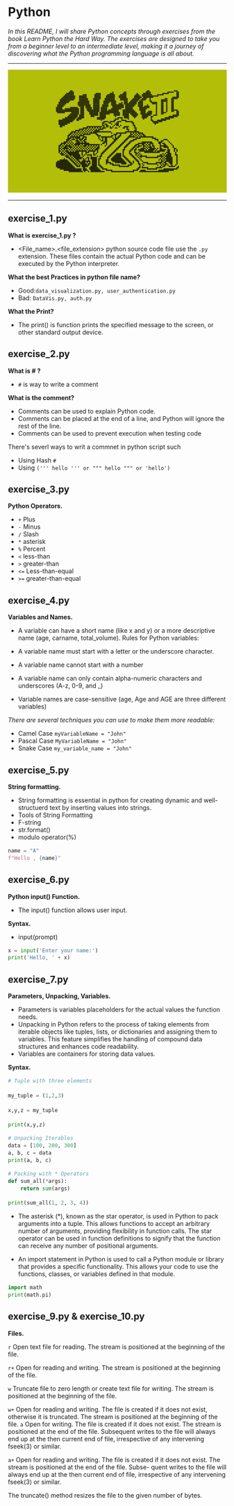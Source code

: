 # Python 

*In this README, I will share Python concepts through exercises from the book Learn Python the Hard Way. The exercises are designed to take you from a beginner level to an intermediate level, making it a journey of discovering what the Python programming language is all about.*

---

<img src="/images/7LIp.png" width="auto" hight="auto"/>

---

## exercise_1.py

**What is exercise_1.py ?**

- <File_name>.<file_extension> python source code file use the `.py` extension. These files contain the actual Python code and can be executed by the Python interpreter.

**What the best Practices in python file name?**

- Good:`data_visualization.py, user_authentication.py`
- Bad: `DataVis.py, auth.py`

**What the Print?**

- The print() is function prints the specified message to the screen, or other standard output device.

## exercise_2.py

**What is # ?**

- `#` is way to write a comment

**What is the comment?**

- Comments can be used to explain Python code.
- Comments can be placed at the end of a line, and Python will ignore the rest of the line.
- Comments can be used to prevent execution when testing code

There's severl ways to writ a commnet in python script such

- Using Hash `#`
- Using `(''' hello ''' or """ hello """ or 'hello')`

## exercise_3.py

**Python Operators.**

- `+` Plus
- `-` Minus
- `/` Slash
- `*` asterisk
- `%` Percent
- `<` less-than
- `>` greater-than
- `<=` Less-than-equal
- `>=` greater-than-equal

## exercise_4.py

**Variables and Names.**

- A variable can have a short name (like x and y) or a more descriptive name (age, carname, total_volume). Rules for Python variables:

- A variable name must start with a letter or the underscore character.
- A variable name cannot start with a number
- A variable name can only contain alpha-numeric characters and underscores (A-z, 0-9, and _)
- Variable names are case-sensitive (age, Age and AGE are three different variables)

*There are several techniques you can use to make them more readable:*

- Camel Case `myVariableName = "John"`
- Pascal Case `MyVariableName = "John"`
- Snake Case `my_variable_name = "John"`

## exercise_5.py

**String formatting.**

- String formatting is essential in python for creating dynamic and well-structuerd text by inserting values into strings.
- Tools of String Formatting
- F-string
- str.format()
- modulo operator(%)

````python
name = "A"
f"Hello , {name}"
````

## exercise_6.py

**Python input() Function.**

- The input() function allows user input.

**Syntax.**

- input(prompt)

````python
x = input('Enter your name:')
print('Hello, ' + x)
````

## exercise_7.py

**Parameters, Unpacking, Variables.**

- Parameters is variables placeholders for the actual values the function needs.
- Unpacking in Python refers to the process of taking elements from iterable objects like tuples, lists, or dictionaries and assigning them to variables. This feature simplifies the handling of compound data structures and enhances code readability.
- Variables are containers for storing data values.

**Syntax.**

````python
# Tuple with three elements

my_tuple = (1,2,3)

x,y,z = my_tuple

print(x,y,z)

````

````python
# Unpacking Iterables
data = [100, 200, 300]
a, b, c = data
print(a, b, c)

````

````python
# Packing with * Operators
def sum_all(*args):
    return sum(args)

print(sum_all(1, 2, 3, 4))

````

- The asterisk (*), known as the star operator, is used in Python to pack arguments into a tuple. This allows functions to accept an arbitrary number of arguments, providing flexibility in function calls. The star operator can be used in function definitions to signify that the function can receive any number of positional arguments.

- An import statement in Python is used to call a Python module or library that provides a specific functionality. This allows your code to use the functions, classes, or variables defined in that module.

````python
import math
print(math.pi)
````

## exercise_9.py & exercise_10.py

**Files.**

 ``r``   Open text file for reading.  The stream is positioned at the
         beginning of the file.

 ``r+``  Open for reading and writing.  The stream is positioned at the
         beginning of the file.

 ``w``   Truncate file to zero length or create text file for writing.
         The stream is positioned at the beginning of the file.

 ``w+``  Open for reading and writing.  The file is created if it does not
         exist, otherwise it is truncated.  The stream is positioned at
         the beginning of the file.
 ``a``   Open for writing.  The file is created if it does not exist.  The
         stream is positioned at the end of the file.  Subsequent writes
         to the file will always end up at the then current end of file,
         irrespective of any intervening fseek(3) or similar.

 ``a+``  Open for reading and writing.  The file is created if it does not
         exist.  The stream is positioned at the end of the file.  Subse-
         quent writes to the file will always end up at the then current
         end of file, irrespective of any intervening fseek(3) or similar.

The truncate() method resizes the file to the given number of bytes.
